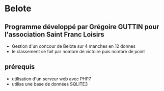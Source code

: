 # Belote

## Programme développé par Grégoire GUTTIN pour l'association Saint Franc Loisirs

* Gestion d'un concour de Belote sur 4 manches en 12 donnes
* le classement se fait par nombre de victoire puis nombre de point

## prérequis 

* utilisation d'un serveur web avec PHP7
* utilise une base de données SQLITE3
